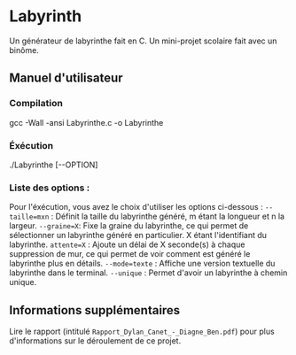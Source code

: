 # Labyrinth
Un générateur de labyrinthe fait en C. Un mini-projet scolaire fait avec un binôme.

## Manuel d'utilisateur

### Compilation
gcc -Wall -ansi Labyrinthe.c -o Labyrinthe

### Éxécution
./Labyrinthe [--OPTION]

### Liste des options :
Pour l'éxécution, vous avez le choix d'utiliser les options ci-dessous :
`--taille=mxn` : Définit la taille du labyrinthe généré, m étant la longueur et n la largeur.
`--graine=X`: Fixe la graine du labyrinthe, ce qui permet de sélectionner un labyrinthe généré en particulier. X étant l'identifiant du labyrinthe.
`attente=X` : Ajoute un délai de X seconde(s) à chaque suppression de mur, ce qui permet de voir comment est généré le labyrinthe plus en détails.
`--mode=texte` : Affiche une version textuelle du labyrinthe dans le terminal.
`--unique` : Permet d'avoir un labyrinthe à chemin unique.


## Informations supplémentaires
Lire le rapport (intitulé `Rapport_Dylan_Canet_-_Diagne_Ben.pdf`) pour plus d'informations sur le déroulement de ce projet.
